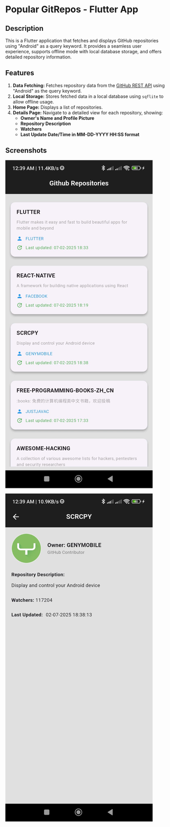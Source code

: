 # Popular GitRepos - Flutter App  

## Description  
This is a Flutter application that fetches and displays GitHub repositories using "Android" as a query keyword. It provides a seamless user experience, supports offline mode with local database storage, and offers detailed repository information.  

## Features  
1. **Data Fetching:** Fetches repository data from the [GitHub REST API](https://api.github.com/) using "Android" as the query keyword.  
2. **Local Storage:** Stores fetched data in a local database using `sqflite` to allow offline usage.  
3. **Home Page:** Displays a list of repositories.  
4. **Details Page:** Navigate to a detailed view for each repository, showing:  
   - **Owner's Name and Profile Picture**  
   - **Repository Description**  
   - **Watchers**  
   - **Last Update Date/Time in MM-DD-YYYY HH:SS format**  

## Screenshots 


![Screen_1](screenshots/homepage.jpg)


![Screen_2](screenshots/detailspage.jpg)


